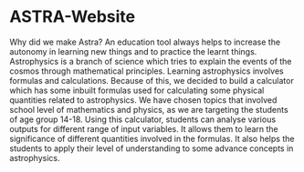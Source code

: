 # ASTRA-Website
Why did we make Astra?
An education tool always helps to increase the autonomy in learning new things and
to practice the learnt things. Astrophysics is a branch of science which tries to explain the
events of the cosmos through mathematical principles. Learning astrophysics involves
formulas and calculations. Because of this, we decided to build a calculator which has some
inbuilt formulas used for calculating some physical quantities related to astrophysics. We
have chosen topics that involved school level of mathematics and physics, as we are targeting
the students of age group 14-18. Using this calculator, students can analyse various outputs
for different range of input variables. It allows them to learn the significance of different
quantities involved in the formulas. It also helps the students to apply their level of
understanding to some advance concepts in astrophysics. 
